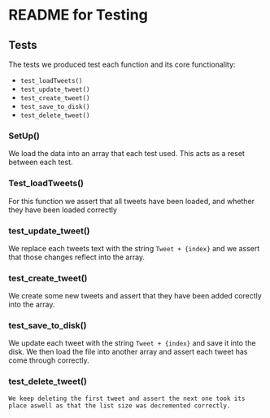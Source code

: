 # README for Testing

## Tests

The tests we produced test each function and its core functionality:
- `test_loadTweets()`
- `test_update_tweet()`
- `test_create_tweet()`
- `test_save_to_disk()`
- `test_delete_tweet()`

### SetUp()

We load the data into an array that each test used. This acts as a reset between each test.

### Test_loadTweets()

For this function we assert that all tweets have been loaded, and whether they have been loaded correctly

### test_update_tweet()

We replace each tweets text with the string `Tweet + {index}` and we assert that those changes reflect into the array.

### test_create_tweet()

We create some new tweets and assert that they have been added corectly into the array.

### test_save_to_disk()

We update each tweet with the string `Tweet + {index}` and save it into the disk. We then load the file into another array and assert each tweet has come through correctly.

### test_delete_tweet()
	We keep deleting the first tweet and assert the next one took its place aswell as that the list size was decremented correctly.
